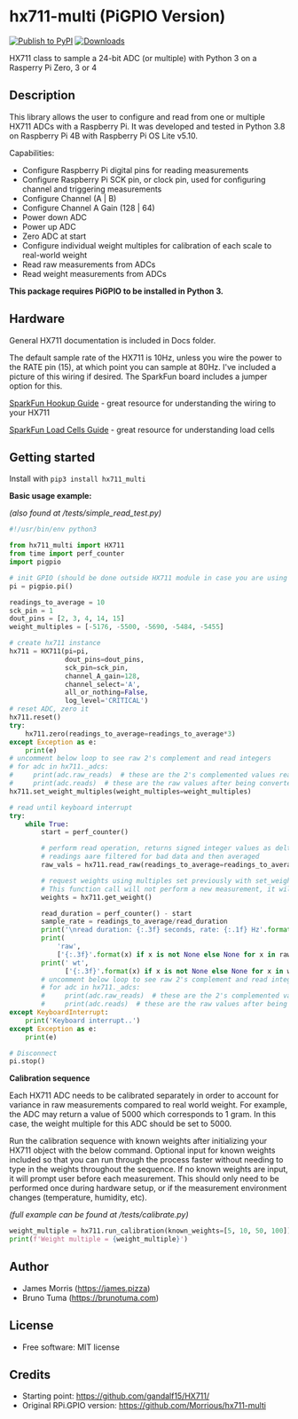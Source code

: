 # hx711-multi (PiGPIO Version)

[![Publish to PyPI](https://github.com/morrious/hx711-multi/actions/workflows/python-publish.yml/badge.svg)](https://pypi.org/project/hx711-multi/) [![Downloads](https://pepy.tech/badge/hx711-multi)](https://pepy.tech/project/hx711-multi)

HX711 class to sample a 24-bit ADC (or multiple) with Python 3 on a Rasperry Pi Zero, 3 or 4

## Description

This library allows the user to configure and read from one or multiple HX711 ADCs with a Raspberry Pi. It was developed and tested in Python 3.8 on Raspberry Pi 4B with Raspberry Pi OS Lite v5.10.

Capabilities:

- Configure Raspberry Pi digital pins for reading measurements
- Configure Raspberry Pi SCK pin, or clock pin, used for configuring channel and triggering measurements
- Configure Channel (A | B)
- Configure Channel A Gain (128 | 64)
- Power down ADC
- Power up ADC
- Zero ADC at start
- Configure individual weight multiples for calibration of each scale to real-world weight
- Read raw measurements from ADCs
- Read weight measurements from ADCs

**This package requires PiGPIO to be installed in Python 3.**

## Hardware

General HX711 documentation is included in Docs folder.

The default sample rate of the HX711 is 10Hz, unless you wire the power to the RATE pin (15), at which point you can sample at 80Hz. I've included a picture of this wiring if desired. The SparkFun board includes a jumper option for this.

[SparkFun Hookup Guide](https://learn.sparkfun.com/tutorials/load-cell-amplifier-hx711-breakout-hookup-guide) - great resource for understanding the wiring to your HX711

[SparkFun Load Cells Guide](https://learn.sparkfun.com/tutorials/getting-started-with-load-cells) - great resource for understanding load cells

## Getting started

Install with `pip3 install hx711_multi`

**Basic usage example:**

_(also found at /tests/simple_read_test.py)_

```python
#!/usr/bin/env python3

from hx711_multi import HX711
from time import perf_counter
import pigpio

# init GPIO (should be done outside HX711 module in case you are using other GPIO functionality)
pi = pigpio.pi()

readings_to_average = 10
sck_pin = 1
dout_pins = [2, 3, 4, 14, 15]
weight_multiples = [-5176, -5500, -5690, -5484, -5455]

# create hx711 instance
hx711 = HX711(pi=pi,
              dout_pins=dout_pins,
              sck_pin=sck_pin,
              channel_A_gain=128,
              channel_select='A',
              all_or_nothing=False,
              log_level='CRITICAL')
# reset ADC, zero it
hx711.reset()
try:
    hx711.zero(readings_to_average=readings_to_average*3)
except Exception as e:
    print(e)
# uncomment below loop to see raw 2's complement and read integers
# for adc in hx711._adcs:
#     print(adc.raw_reads)  # these are the 2's complemented values read bitwise from the hx711
#     print(adc.reads)  # these are the raw values after being converted to signed integers
hx711.set_weight_multiples(weight_multiples=weight_multiples)

# read until keyboard interrupt
try:
    while True:
        start = perf_counter()

        # perform read operation, returns signed integer values as delta from zero()
        # readings aare filtered for bad data and then averaged
        raw_vals = hx711.read_raw(readings_to_average=readings_to_average)

        # request weights using multiples set previously with set_weight_multiples()
        # This function call will not perform a new measurement, it will just use what was acquired during read_raw()
        weights = hx711.get_weight()

        read_duration = perf_counter() - start
        sample_rate = readings_to_average/read_duration
        print('\nread duration: {:.3f} seconds, rate: {:.1f} Hz'.format(read_duration, sample_rate))
        print(
            'raw',
            ['{:.3f}'.format(x) if x is not None else None for x in raw_vals])
        print(' wt',
              ['{:.3f}'.format(x) if x is not None else None for x in weights])
        # uncomment below loop to see raw 2's complement and read integers
        # for adc in hx711._adcs:
        #     print(adc.raw_reads)  # these are the 2's complemented values read bitwise from the hx711
        #     print(adc.reads)  # these are the raw values after being converted to signed integers
except KeyboardInterrupt:
    print('Keyboard interrupt..')
except Exception as e:
    print(e)

# Disconnect
pi.stop()
```

**Calibration sequence**

Each HX711 ADC needs to be calibrated separately in order to account for variance in raw measurements compared to real world weight. For example, the ADC may return a value of 5000 which corresponds to 1 gram. In this case, the weight multiple for this ADC should be set to 5000.

Run the calibration sequence with known weights after initializing your HX711 object with the below command. Optional input for known weights included so that you can run through the process faster without needing to type in the weights throughout the sequence. If no known weights are input, it will prompt user before each measurement. This should only need to be performed once during hardware setup, or if the measurement environment changes (temperature, humidity, etc).

_(full example can be found at /tests/calibrate.py)_

```python
weight_multiple = hx711.run_calibration(known_weights=[5, 10, 50, 100])
print(f'Weight multiple = {weight_multiple}')
```

## Author

- James Morris (https://james.pizza)
- Bruno Tuma (https://brunotuma.com)

## License

- Free software: MIT license

## Credits

- Starting point: https://github.com/gandalf15/HX711/
- Original RPi.GPIO version: https://github.com/Morrious/hx711-multi